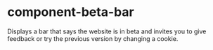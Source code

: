 # component-beta-bar

Displays a bar that says the website is in beta and invites you to give feedback or try the previous version by changing a cookie.

